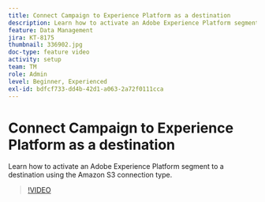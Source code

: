 ```yaml
---
title: Connect Campaign to Experience Platform as a destination
description: Learn how to activate an Adobe Experience Platform segment to a destination using the Amazon S3 connection type.
feature: Data Management
jira: KT-8175
thumbnail: 336902.jpg
doc-type: feature video
activity: setup
team: TM
role: Admin
level: Beginner, Experienced
exl-id: bdfcf733-dd4b-42d1-a063-2a72f0111cca
---
```

# Connect Campaign to Experience Platform as a destination

Learn how to activate an Adobe Experience Platform segment to a destination using the Amazon S3 connection type.

>[!VIDEO](https://video.tv.adobe.com/v/336902?quality=12&learn=on)
